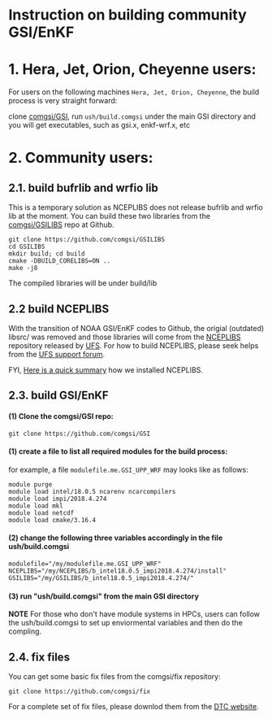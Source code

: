 # Instruction on building community GSI/EnKF

# 1. Hera, Jet, Orion, Cheyenne users:
For users on the following machines `Hera, Jet, Orion, Cheyenne`, the build process is very straight forward:

clone [comgsi/GSI](https://github.com/comgsi/GSI), run `ush/build.comgsi` under the main GSI directory and you will get executables, such as gsi.x, enkf-wrf.x, etc

# 2. Community users:

## 2.1. build bufrlib and wrfio lib
This is a temporary solution as NCEPLIBS does not release bufrlib and wrfio lib at the moment. 
You can build these two libraries from the [comgsi/GSILIBS](https://github.com/comgsi/GSILIBS) repo at Github. 
```
git clone https://github.com/comgsi/GSILIBS
cd GSILIBS
mkdir build; cd build
cmake -DBUILD_CORELIBS=ON ..
make -j8
```
The compiled libraries will be under build/lib

## 2.2 build NCEPLIBS
With the transition of NOAA GSI/EnKF codes to Github, the origial (outdated) libsrc/ was removed and those libraries will come from the [NCEPLIBS](https://github.com/NOAA-EMC/NCEPLIBS) repository released by [UFS](https://github.com/ufs-community/ufs-weather-model/wiki).  For how to build NCEPLIBS, please seek helps from the [UFS support forum](https://forums.ufscommunity.org).

FYI, [Here is a quick summary](NCEPLIBS.md) how we installed NCEPLIBS.

## 2.3. build GSI/EnKF

#### (1) Clone the comgsi/GSI repo:
```
git clone https://github.com/comgsi/GSI
```

#### (1) create a file to list all required modules for the build process:
for example, a file `modulefile.me.GSI_UPP_WRF` may looks like as follows:
```
module purge
module load intel/18.0.5 ncarenv ncarcompilers
module load impi/2018.4.274
module load mkl
module load netcdf
module load cmake/3.16.4
```
#### (2) change the following three variables accordingly in the file ush/build.comgsi
    modulefile="/my/modulefile.me.GSI_UPP_WRF"
    NCEPLIBS="/my/NCEPLIBS/b_intel18.0.5_impi2018.4.274/install"
    GSILIBS="/my/GSILIBS/b_intel18.0.5_impi2018.4.274/"

#### (3) run "ush/build.comgsi" from the main GSI directory

**NOTE** For those who don't have module systems in HPCs, users can follow the ush/build.comgsi to set up enviormental variables and then do the compling.

## 2.4. fix files
You can get some basic fix files from the comgsi/fix repository:
```
git clone https://github.com/comgsi/fix
```
For a complete set of fix files, please downlod them from the [DTC website](https://dtcenter.org/community-code/gridpoint-statistical-interpolation-gsi/download). 
